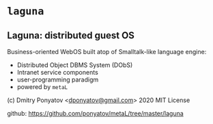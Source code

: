 
#  `laguna`
## Laguna: distributed guest OS

Business-oriented WebOS built atop of Smalltalk-like language engine:
* Distributed Object DBMS System (DObS)
* Intranet service components
* user-programming paradigm
* powered by `metaL`

(c) Dmitry Ponyatov <<dponyatov@gmail.com>> 2020 MIT License

github: https://github.com/ponyatov/metaL/tree/master/laguna
